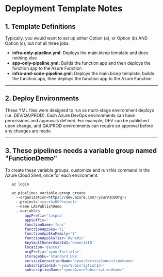 # Deployment Template Notes

## 1. Template Definitions

Typically, you would want to set up either Option (a), or Option (b) AND Option (c), but not all three jobs.

- **infra-only-pipeline.yml:** Deploys the main.bicep template and does nothing else
- **app-only-pipeline.yml:** Builds the function app and then deploys the function app to the Azure Function
- **infra-and-code-pipeline.yml:** Deploys the main.bicep template, builds the function app, then deploys the function app to the Azure Function

---

## 2. Deploy Environments

These YML files were designed to run as multi-stage environment deploys (i.e. DEV/QA/PROD). Each Azure DevOps environments can have permissions and approvals defined. For example, DEV can be published upon change, and QA/PROD environments can require an approval before any changes are made.

---

## 3. These pipelines needs a variable group named "FunctionDemo"

To create these variable groups, customize and run this command in the Azure Cloud Shell, once for each environment:

``` bash
   az login

   az pipelines variable-group create 
     --organization=https://dev.azure.com/<yourAzDOOrg>/ 
     --project='<yourAzDOProject>' 
     --name LASPublishDemo 
     --variables 
         appPrefix='laspub' 
         appSuffix=''
         functionName='func'
         functionAppSku='Y1'
         functionAppSkuFamily='Y'
         functionAppSkuTier='Dynamic'
         keyVaultOwnerUserId1='owner1SID'
         location='eastus' 
         orgPrefix='<yourInitials>' 
         storageSku='Standard_LRS'
         serviceConnectionName='<yourServiceConnectionName>' 
         subscriptionId='<yourSubscriptionId>' 
         subscriptionName='<yourAzureSubscriptionName>' 
```
